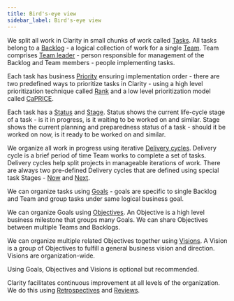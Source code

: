 ```yaml
---
title: Bird's-eye view
sidebar_label: Bird's-eye view
---
```


We split all work in Clarity in small chunks of work called [Tasks](concepts/tasks.md). All tasks belong to a [Backlog](concepts/backlog.md) - a logical collection of work for a single [Team](concepts/team.md). Team comprises [Team leader](concepts/team.md#team-leader) - person responsible for management of the Backlog and Team members - people implementing tasks.

Each task has business [Priority](concepts/prioritization.md) ensuring implementation order - there are two predefined ways to prioritize tasks in Clarity - using a high level prioritization technique called [Rank](concepts/prioritization.md#prioritization-using-rank) and a low level prioritization model called [CaPRICE](concepts/prioritization.md#prioritization-using-caprice).

Each task has a [Status](concepts/tasks.md#task-status) and [Stage](concepts/task-stage.md). Status shows the current life-cycle stage of a task - is it in progress, is it waiting to be worked on and similar. Stage shows the current planning and preparedness status of a task - should it be worked on now, is it ready to be worked on and similar.

We organize all work in progress using iterative [Delivery cycles](concepts/delivery-cycle.md). Delivery cycle is a brief period of time Team works to complete a set of tasks. Delivery cycles help split projects in manageable iterations of work. There are always two pre-defined Delivery cycles that are defined using special task Stages - [Now](concepts/task-stage.md#now) and [Next](concepts/task-stage.md#next).

We can organize tasks using [Goals](concepts/organizing-tasks.md#goal) - goals are specific to single Backlog and Team and group tasks under same logical business goal.

We can organize Goals using [Objectives](concepts/organizing-tasks.md#objective). An Objective is a high level business milestone that groups many Goals. We can share Objectives between multiple Teams and Backlogs.

We can organize multiple related Objectives together using [Visions](concepts/organizing-tasks.md#vision). A Vision is a group of Objectives to fulfill a general business vision and direction. Visions are organization-wide.

Using Goals, Objectives and Visions is optional but recommended.

Clarity facilitates continuous improvement at all levels of the organization. We do this using [Retrospectives](concepts/routines.md#retrospective-routines) and [Reviews](concepts/routines.md#review-routines).
